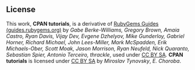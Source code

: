 ## License

This work, **CPAN tutorials**, is a derivative of [RubyGems Guides
(guides.rubygems.org)](http://guides.rubygems.org/) by *Gabe Berke-Williams,
Gregory Brown, Amaia Castro, Ryan Davis, Vijay Dev, Evgene Dzhelyov, Mike
Gunderloy, Gabriel Horner, Richard Michael, John Lees-Miller, Mark McSpadden,
Erik Michaels-Ober, Scott Moak, Jason Morrison, Ryan Neufeld, Nick Quaranto,
Sebastian Spier, Antonio Terceiro, thrackle*, used under [CC BY
SA](https://creativecommons.org/licenses/by-sa/3.0/us/). **CPAN tutorials** is
licensed under [CC BY SA](https://creativecommons.org/licenses/by-sa/4.0) by
*Miroslav Tynovsky*, *E. Choroba*.


